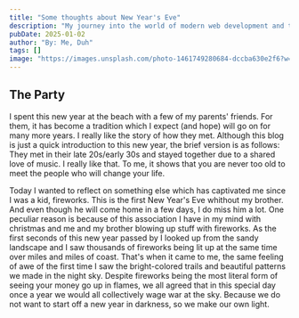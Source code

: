 ```yaml
---
title: "Some thoughts about New Year's Eve"
description: "My journey into the world of modern web development and the exciting technologies I've encountered along the way."
pubDate: 2025-01-02
author: "By: Me, Duh"
tags: []
image: "https://images.unsplash.com/photo-1461749280684-dccba630e2f6?w=1600&auto=format&fit=crop&q=60&ixlib=rb-4.0.3"
---
```


## The Party

I spent this new year at the beach with a few of my parents' friends. For them, it has become
a tradition which I expect (and hope) will go on for many more years. I really like the story of
how they met. Although this blog is just a quick introduction to this new year, the brief version
is as follows: They met in their late 20s/early 30s and stayed together due to a shared love of music. I really like that.
To me, it shows that you are never too old to meet the people who will change your life.

Today I wanted to reflect on something else which has captivated me since I was a kid, fireworks.
This is the first New Year's Eve whithout my brother. And even though he will come home in a few days,
I do miss him a lot. One peculiar reason is because of this association I have in my mind with christmas
and me and my brother blowing up stuff with fireworks. As the first seconds of this new year passed by I
looked up from the sandy landscape and I saw thousands of fireworks being lit up at the same time over
miles and miles of coast. That's when it came to me, the same feeling of awe of the first
time I saw the bright-colored trails and beautiful patterns we made in the night sky. Despite fireworks being the most
literal form of seeing your money go up in flames, we all agreed that in this special day once a year
we would all collectively wage war at the sky. Because we do not want to start off a new year in darkness,
so we make our own light.